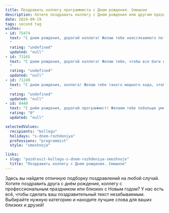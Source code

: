 ```yaml
---
title: Поздравить коллегу программиста c Днем рождения. Смешное
description: Хотите поздравить коллегу c Днем рождения или другим праздником? Наш ИИ создаст незабываемое поздравление, а вы обязательно выделитесь среди других.  
date: 2024-09-19
tags: second tag
wishes:
- id: 75474
  text: "С днем рождения, дорогой коллега! Желаю тебе неиссякаемого потока вдохновения, чтобы код писал сам, баги не появлялись, а дедлайны были лишь условностью! 🥳
  "
  rating: "undefined"
  updated: "null"
- id: 73165
  text: "С днем рождения, дорогой коллега! Желаю тебе, чтобы все баги в твоей жизни были не критическими, а дедлайны всегда сдавались вовремя, даже если код писался на коленке! 😜
  "
  rating: "undefined"
  updated: "null"
- id: 71249
  text: "С днем рождения, коллега! Желаю тебе такого мощного кода, чтобы баги сами решались, а компилятор пел тебе дифирамбы! И помни, в жизни, как и в программировании, главное - не количество строк, а их качество! 😉
  "
  rating: "undefined"
  updated: "null"
- id: 8440
  text: "С днём рождения, дорогой программист! Желаем тебе побольше умных мыслей, быстрых решений и бесконечной терпеливости к нашим бесконечным доработкам! Пусть твой код будет чист, как слеза, а баги исчезают, как по мановению волшебной палочки. С праздником!"
  rating: "0"
  updated: "null"

selectedValues:
  recipients: "kollegu"
  holidays: "s-dnem-rozhdeniya"
  professions: "programmist"
  style: "smeshnoje"

links:
- slug: "pozdravit-kollegu-s-dnem-rozhdeniya-smeshnoje"
  title: "Поздравить коллегу c Днем рождения. Смешное"
---
```


Здесь вы найдете отличную подборку поздравлений на любой случай. 
Хотите поздравить друга с днём рождения, коллегу с профессиональным праздником или близких с Новым годом? У нас есть всё, чтобы сделать ваш поздравительный текст незабываемым. Выбирайте нужную категорию и находите лучшие слова для ваших близких и друзей!
